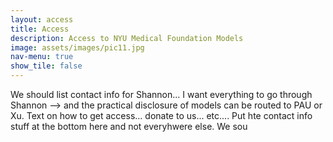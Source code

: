```yaml
---
layout: access
title: Access
description: Access to NYU Medical Foundation Models
image: assets/images/pic11.jpg
nav-menu: true
show_tile: false
---
```


We should list contact info for Shannon... I want everything to go through Shannon --> and the practical disclosure of models can be routed to PAU or Xu. Text on how to get access... donate to us... etc.... Put hte contact info stuff at the bottom here and not everyhwere else. We sou